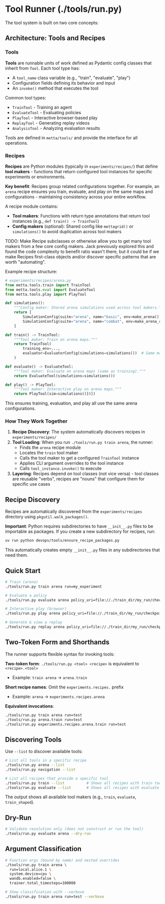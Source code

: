# Tool Runner (./tools/run.py)

The tool system is built on two core concepts:

## Architecture: Tools and Recipes

### Tools

**Tools** are runnable units of work defined as Pydantic config classes that inherit from `Tool`. Each tool type has:

- A `tool_name` class variable (e.g., "train", "evaluate", "play")
- Configuration fields defining its behavior and input
- An `invoke()` method that executes the tool

Common tool types:

- `TrainTool` - Training an agent
- `EvaluateTool` - Evaluating policies
- `PlayTool` - Interactive browser-based play
- `ReplayTool` - Generating replay videos
- `AnalysisTool` - Analyzing evaluation results

Tools are defined in `metta/tools/` and provide the interface for all operations.

### Recipes

**Recipes** are Python modules (typically in `experiments/recipes/`) that define **tool makers** - functions that return
configured tool instances for specific experiments or environments.

**Key benefit**: Recipes group related configurations together. For example, an `arena` recipe ensures you train,
evaluate, and play on the same maps and configurations - maintaining consistency across your entire workflow.

A recipe module contains:

- **Tool makers**: Functions with return type annotations that return tool instances (e.g., `def train() -> TrainTool`)
- **Config makers** (optional): Shared config like `mettagrid()` or `simulations()` to avoid duplication across tool
  makers

TODO: Make Recipe subclasses or otherwise allow you to get many tool makers from a few core config makers. Jack
previously explored this and found the code complexity to benefit ratio wasn't there, but it could be if we make Recipes
first-class objects and/or discover specific patterns that are worth "automating".

Example recipe structure:

```python
# experiments/recipes/arena.py
from metta.tools.train import TrainTool
from metta.tools.eval import EvaluateTool
from metta.tools.play import PlayTool

def simulations():
    """Config maker: Shared arena simulations used across tool makers."""
    return [
        SimulationConfig(suite="arena", name="basic", env=make_arena()),
        SimulationConfig(suite="arena", name="combat", env=make_arena_combat()),
    ]

def train() -> TrainTool:
    """Tool maker: Train on arena maps."""
    return TrainTool(
        training_env=...,
        evaluator=EvaluatorConfig(simulations=simulations())  # Same maps for eval
    )

def evaluate() -> EvaluateTool:
    """Tool maker: Evaluate on arena maps (same as training)."""
    return EvaluateTool(simulations=simulations())

def play() -> PlayTool:
    """Tool maker: Interactive play on arena maps."""
    return PlayTool(sim=simulations()[0])
```

This ensures training, evaluation, and play all use the same arena configurations.

### How They Work Together

1. **Recipe Discovery**: The system automatically discovers recipes in `experiments/recipes/`
2. **Tool Loading**: When you run `./tools/run.py train arena`, the runner:
   - Finds the `arena` recipe module
   - Locates the `train` tool maker
   - Calls the tool maker to get a configured `TrainTool` instance
   - Applies CLI argument overrides to the tool instance
   - Calls `tool_instance.invoke()` to execute
3. **Layering**: Recipes depend on tool classes (not vice versa) - tool classes are reusable "verbs", recipes are
   "nouns" that configure them for specific use cases

## Recipe Discovery

Recipes are automatically discovered from the `experiments/recipes` directory using `pkgutil.walk_packages()`.

**Important**: Python requires subdirectories to have `__init__.py` files to be importable as packages. If you create a
new subdirectory for recipes, run:

```bash
uv run python devops/tools/ensure_recipe_packages.py
```

This automatically creates empty `__init__.py` files in any subdirectories that need them.

## Quick Start

```bash
# Train (arena)
./tools/run.py train arena run=my_experiment

# Evaluate a policy
./tools/run.py evaluate arena policy_uri=file://./train_dir/my_run/checkpoints

# Interactive play (browser)
./tools/run.py play arena policy_uri=file://./train_dir/my_run/checkpoints

# Generate & view a replay
./tools/run.py replay arena policy_uri=file://./train_dir/my_run/checkpoints
```

## Two-Token Form and Shorthands

The runner supports flexible syntax for invoking tools:

**Two-token form**: `./tools/run.py <tool> <recipe>` is equivalent to `<recipe>.<tool>`

- Example: `train arena` → `arena.train`

**Short recipe names**: Omit the `experiments.recipes.` prefix

- Example: `arena` → `experiments.recipes.arena`

**Equivalent invocations**:

```bash
./tools/run.py train arena run=test
./tools/run.py arena.train run=test
./tools/run.py experiments.recipes.arena.train run=test
```

## Discovering Tools

Use `--list` to discover available tools:

```bash
# List all tools in a specific recipe
./tools/run.py arena --list
./tools/run.py navigation --list

# List all recipes that provide a specific tool
./tools/run.py train --list          # Shows all recipes with train tools
./tools/run.py evaluate --list       # Shows all recipes with evaluate tools
```

The output shows all available tool makers (e.g., `train`, `evaluate`, `train_shaped`).

## Dry-Run

```bash
# Validate resolution only (does not construct or run the tool)
./tools/run.py evaluate arena --dry-run
```

## Argument Classification

```bash
# Function args (bound by name) and nested overrides
./tools/run.py train arena \
  run=local.alice.1 \
  system.device=cpu \
  wandb.enabled=false \
  trainer.total_timesteps=100000

# Show classification with --verbose
./tools/run.py train arena run=test --verbose
```
